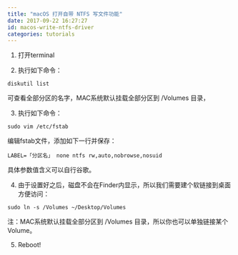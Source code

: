 ```yaml
---
title: "macOS 打开自带 NTFS 写文件功能"
date: 2017-09-22 16:27:27
id: macos-write-ntfs-driver
categories: tutorials
---
```


1. 打开terminal

2. 执行如下命令：

```
diskutil list
```

可查看全部分区的名字，MAC系统默认挂载全部分区到 /Volumes 目录，

3. 执行如下命令：

```
sudo vim /etc/fstab
```

编辑fstab文件，添加如下一行并保存：

```
LABEL=「分区名」 none ntfs rw,auto,nobrowse,nosuid
```

具体参数值含义可以自行谷歌。

4. 由于设置好之后，磁盘不会在Finder内显示，所以我们需要建个软链接到桌面方便访问：

```
sudo ln -s /Volumes ~/Desktop/Volumes
```

注：MAC系统默认挂载全部分区到 /Volumes 目录，所以你也可以单独链接某个Volume。

5. Reboot!